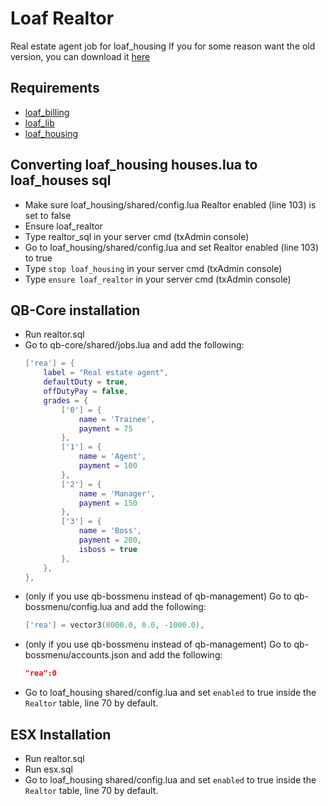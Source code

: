 <!-- Please open this file in Visual Studio Code and press Ctrl + Shift + V, or right click it and press "Open Preview" -->

# Loaf Realtor
Real estate agent job for loaf_housing
If you for some reason want the old version, you can download it [here](https://drive.google.com/drive/folders/1L8ktUMG4rzrJnfUpdWqKSS7ATvDfJuuw?usp=sharing)

## Requirements
* [loaf_billing](https://github.com/loaf-scripts/loaf_billing)
* [loaf_lib](https://github.com/loaf-scripts/loaf_lib)
* [loaf_housing](https://store.loaf-scripts.com/package/4310850)

## Converting loaf_housing houses.lua to loaf_houses sql
* Make sure loaf_housing/shared/config.lua Realtor enabled (line 103) is set to false
* Ensure loaf_realtor
* Type realtor_sql in your server cmd (txAdmin console)
* Go to loaf_housing/shared/config.lua and set Realtor enabled (line 103) to true
* Type `stop loaf_housing` in your server cmd (txAdmin console)
* Type `ensure loaf_realtor` in your server cmd (txAdmin console)

## QB-Core installation
* Run realtor.sql
* Go to qb-core/shared/jobs.lua and add the following: 
    ```lua
    ['rea'] = {
        label = "Real estate agent",
        defaultDuty = true,
        offDutyPay = false,
        grades = {
            ['0'] = {
                name = 'Trainee',
                payment = 75
            },
            ['1'] = {
                name = 'Agent',
                payment = 100
            },
            ['2'] = {
                name = 'Manager',
                payment = 150
            },
            ['3'] = {
                name = 'Boss',
                payment = 200,
                isboss = true
            },
        },
    },
    ```
* (only if you use qb-bossmenu instead of qb-management) Go to qb-bossmenu/config.lua and add the following:
    ```lua
    ['rea'] = vector3(8000.0, 0.0, -1000.0),
    ```
* (only if you use qb-bossmenu instead of qb-management) Go to qb-bossmenu/accounts.json and add the following:
    ```json
    "rea":0
    ```
* Go to loaf_housing shared/config.lua and set `enabled` to true inside the `Realtor` table, line 70 by default.

## ESX Installation
* Run realtor.sql
* Run esx.sql
* Go to loaf_housing shared/config.lua and set `enabled` to true inside the `Realtor` table, line 70 by default.